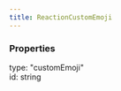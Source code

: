 ```yaml
---
title: ReactionCustomEmoji
---
```


### Properties

<div class="flex flex-col gap-3"><div><div class="flex gap-2"><div class="font-mono"><span class="font-bold">type</span><span class="opacity-50">:</span> <span>&quot;customEmoji&quot;</span></div></div></div><div><div class="flex gap-2"><div class="font-mono"><span class="font-bold">id</span><span class="opacity-50">:</span> <span>string</span></div></div></div></div>

